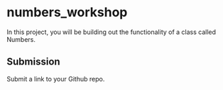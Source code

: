 # numbers_workshop

In this project, you will be building out the functionality of a class called Numbers.

## Submission

Submit a link to your Github repo.
